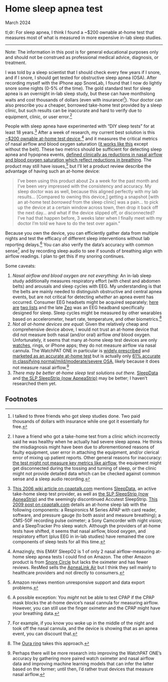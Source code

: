 # Home sleep apnea test

March 2024

tl;dr: For sleep apnea, I think I found a \~\$200 ownable at-home test
that measures most of what is measured in more expensive in-lab sleep
studies.

------------------------------------------------------------------------

Note: The information in this post is for general educational purposes
only and should not be construed as professional medical advice,
diagnosis, or treatment.

I was told by a sleep scientist that I should check every few years if I
snore, and if I snore, I should get tested for obstructive sleep apnea
(OSA). After recording myself with the iPhone app SnoreLab, I found that
I now do lightly snore some nights (0-5% of the time). The gold standard
test for sleep apnea is an overnight in-lab sleep study, but these can
have monthslong waits and cost thousands of dollars (even with
insurance![^1]). Your doctor can also prescribe you a cheaper, borrowed
take-home test provided by a sleep clinic, but such results can be
inaccurate and hard to verify due to equipment, clinic, or user
error.[^2]

People with sleep apnea have experimented with “DIY sleep tests” for at
least 18 years.[^3] After a week of research, my current best solution
is this [\~\$200 ownable at-home test
device](https://www.amazon.com/EMAY-SleepO2-Pro-Overnight-Continuously/dp/B09JSRT4R8/),[^4]
and it measures the critical metrics of nasal airflow and blood oxygen
saturation ([it works like
this](https://www.youtube.com/watch?v=awa4z2fFn7A) except without the
belt). These two metrics should be sufficient for detecting sleep apnea
and hypopnea events, [defined clinically as reductions in nasal airflow
and blood oxygen saturation which reflect reductions in
breathing](https://drive.google.com/file/d/1k9OdsZzi5xs3SP5vxWp1Z34Rak90bZGt/view).
The product may still have issues,[^5] but I’ll let a product review
describe the advantage of having such an at-home device:

> I’ve been using this product about 2x a week for the past month and
> I’ve been very impressed with the consistency and accuracy. My sleep
> doctor was as well, because this aligned perfectly with my lab
> results… \[Compared to owning this device,\] getting a snapshot \[with
> an at-home test *borrowed* from the sleep clinic\] was a pain… to pick
> up the device at a certain window across town, then drop it back off
> the next day… and what if the device slipped off, or disconnected?
> I’ve had that happen before, 3 weeks later when I finally meet with my
> doctor I’m told we have to do the test over again.”

Because you own the device, you can efficiently gather data from
multiple nights and test the efficacy of different sleep interventions
without lab reporting delays.[^6] You can also verify the data’s
accuracy with common sense[^7] and by recording sleep audio to see if
sounds of breathing align with airflow readings. I plan to get this if
my snoring continues.

Some caveats:

1.  *Nasal airflow and blood oxygen are not everything*: An in-lab sleep
    study additionally measures respiratory effort (with chest and
    abdomen belts) and arousals and sleep cycles with EEG. My
    understanding is that the belts are mainly needed to distinguish
    obstructive and central apnea events, but are not critical for
    detecting *whether* an apnea event has occurred. Consumer EEG
    headsets might be acquired separately; [here
    are](https://www.frontiersin.org/articles/10.3389/fninf.2020.553352)
    [two lists](https://learn.neurotechedu.com/headsets/) and the late
    [Zeo](https://en.wikipedia.org/wiki/Zeo,_Inc.) was an EEG headband
    specifically designed for sleep. Sleep cycles might be measured by
    other wearables based on accelerometer, heart rate, temperature, and
    other biometrics.[^8]
2.  *Not all at-home devices are equal*: Given the relatively cheap and
    comprehensive device above, I would not trust an at-home device that
    did not measure both nasal (and/or oral) airflow *and* blood oxygen.
    Unfortunately, it seems that many at-home sleep test devices are
    only [watches](https://www.youtube.com/watch?v=PVyvWqhKArg), rings,
    or iPhone apps; they do not measure airflow via nasal cannula. The
    WatchPAT ONE in particular is [widely
    prescribed](https://www.ncbi.nlm.nih.gov/pmc/articles/PMC8883090/)
    and [marketed as an accurate at-home
    test](https://www.ncbi.nlm.nih.gov/pmc/articles/PMC7052958/) but is
    actually only [61% accurate in classifying
    normal/mild/moderate/severe
    OSA](https://www.ncbi.nlm.nih.gov/pmc/articles/PMC8883090/), likely
    because it does not measure nasal airflow.[^9]
3.  *There may be better at-home sleep test solutions out there.*
    [SleepData](https://www.sleepdata.com/) and [the SLP SleepStrip (now
    ApneaStrip)](https://sleepsense.com/shop/apneastrip/) may be better;
    I haven’t researched them yet.

## Footnotes

[^1]: I talked to three friends who got sleep studies done. Two paid
    thousands of dollars with insurance while one got it essentially for
    free.

[^2]: I have a friend who got a take-home test from a clinic which
    incorrectly said he was healthy when he actually had severe sleep
    apnea. He thinks the misdiagnosis might have been due to
    aforementioned reasons of faulty equipment, user error in attaching
    the equipment, and/or clerical error of mixing up patient reports.
    Other general reasons for inaccuracy: [the test might not measure
    key metrics like
    airflow](https://www.ncbi.nlm.nih.gov/pmc/articles/PMC8883090/), the
    equipment might get disconnected during the tossing and turning of
    sleep, or the clinic might not provide detailed data which can be
    checked against common sense and a sleep audio recording.

[^3]: [This 2006 wiki article on
    cpaptalk.com](https://www.cpaptalk.com/wiki/index.php/Sleep_Study_Tests)
    mentions [SleepData](https://www.sleepdata.com/), an active
    take-home sleep test provider, as well as [the SLP SleepStrip (now
    ApneaStrip)](https://sleepsense.com/shop/apneastrip/) and the
    seemingly discontinued Accutest SleepStrip. [This 2009 post on
    cpaptalk.com](https://www.cpaptalk.com/viewtopic/t38597/Doityourself-sleep-study-components.html)
    details an at-home sleep lab with the following components: a
    Respironics M Series APAP with card reader, software, and pressure
    gauge (to both assist and measure breathing); a CMS-50F recording
    pulse oximeter; a Sony Camcorder with night vision; and a
    SleepTracker Pro sleep watch. Although the providers of at-home
    tests have shifted, it seems that nasal airflow, blood oxygen, and
    respiratory effort (plus EEG in in-lab studies) have remained the
    core components of sleep tests for all this time.

[^4]: Amazingly, this EMAY SleepO2 is 1 of only 2 nasal
    airflow-measuring at-home sleep apnea tests I could find on Amazon.
    The other Amazon product is from [Snore
    Circle](https://www.amazon.com/dp/B0C2TR5JTS) but lacks the oximeter
    and has fewer reviews. ResMed sells the [ApneaLink
    Air](https://www.resmed.com/en-us/healthcare-professional/products-and-support/home-sleep-testing/apnealink-air/)
    but I think they sell mainly to healthcare providers and not
    directly to consumers.

[^5]: Amazon reviews mention unresponsive support and data export
    problems.

[^6]: A possible exception: You *might* not be able to test CPAP if the
    CPAP mask blocks the at-home device’s nasal cannula for measuring
    airflow. However, you can still use the finger oximeter and the CPAP
    might have your breathing data.

[^7]: For example, if you know you woke up in the middle of the night
    and took off the nasal cannula, and the device is showing that as an
    apnea event, you can discount that.

[^8]: The [Oura
    ring](https://www.sciencedirect.com/science/article/pii/S1389945724000200)
    takes this approach.

[^9]: Perhaps there will be more research into improving the WatchPAT
    ONE’s accuracy by gathering more paired watch oximeter and nasal
    airflow data and improving machine learning models that can infer
    the latter based on the former; until then, I’d rather trust devices
    that measure nasal airflow.
